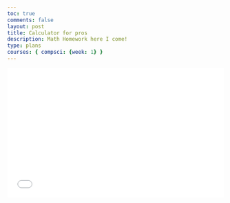 ```yaml
---
toc: true
comments: false
layout: post
title: Calculator for pros
description: Math Homework here I come!
type: plans
courses: { compsci: {week: 1} }
---
```


<iframe src="Calculator.html" style="border: none; width: 100%; height: 300px;"></iframe> 